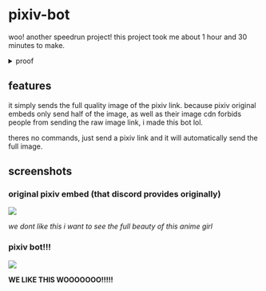 # pixiv-bot

woo! another speedrun project! this project took me about 1 hour and 30 minutes to make. 

<details>
    <summary>proof</summary>
    <img src="https://cdn.hayasaka.moe/5dtw2vdd1jzg.jpg" />
</details>

## features

it simply sends the full quality image of the pixiv link. because pixiv original embeds only send half of the image, as well as their image cdn forbids people from sending the raw image link, i made this bot lol.

theres no commands, just send a pixiv link and it will automatically send the full image.

## screenshots

### original pixiv embed (that discord provides originally)

<img src="https://cdn.hayasaka.moe/aea5d9y2mkl2.jpg" />

*we dont like this i want to see the full beauty of this anime girl*

### pixiv bot!!!

<img src="https://cdn.hayasaka.moe/cknu8ebhssnt.jpg" />

**WE LIKE THIS WOOOOOOO!!!!!**
